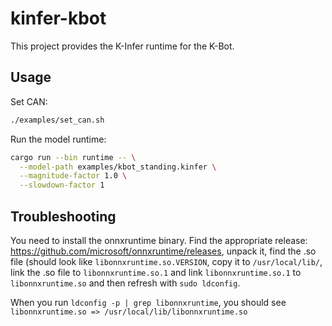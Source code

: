 # kinfer-kbot

This project provides the K-Infer runtime for the K-Bot.

## Usage

Set CAN:

```bash
./examples/set_can.sh
```

Run the model runtime:

```bash
cargo run --bin runtime -- \
  --model-path examples/kbot_standing.kinfer \
  --magnitude-factor 1.0 \
  --slowdown-factor 1
```

## Troubleshooting
You need to install the onnxruntime binary. Find the appropriate release: https://github.com/microsoft/onnxruntime/releases, unpack it, find the .so file (should look like `libonnxruntime.so.VERSION`, copy it to `/usr/local/lib/`, link the .so file to `libonnxruntime.so.1` and link `libonnxruntime.so.1` to `libonnxruntime.so` and then refresh with `sudo ldconfig`.

When you run `ldconfig -p | grep libonnxruntime`, you should see `libonnxruntime.so => /usr/local/lib/libonnxruntime.so`
